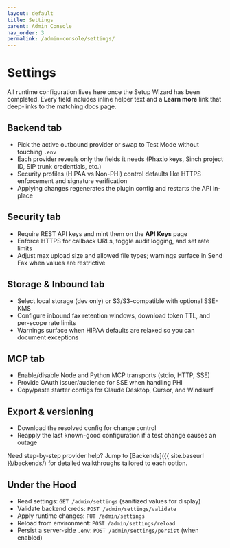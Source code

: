 ```yaml
---
layout: default
title: Settings
parent: Admin Console
nav_order: 3
permalink: /admin-console/settings/
---
```


# Settings

All runtime configuration lives here once the Setup Wizard has been completed. Every field includes inline helper text and a **Learn more** link that deep-links to the matching docs page.

## Backend tab

- Pick the active outbound provider or swap to Test Mode without touching `.env`
- Each provider reveals only the fields it needs (Phaxio keys, Sinch project ID, SIP trunk credentials, etc.)
- Security profiles (HIPAA vs Non-PHI) control defaults like HTTPS enforcement and signature verification
- Applying changes regenerates the plugin config and restarts the API in-place

## Security tab

- Require REST API keys and mint them on the **API Keys** page
- Enforce HTTPS for callback URLs, toggle audit logging, and set rate limits
- Adjust max upload size and allowed file types; warnings surface in Send Fax when values are restrictive

## Storage & Inbound tab

- Select local storage (dev only) or S3/S3-compatible with optional SSE-KMS
- Configure inbound fax retention windows, download token TTL, and per-scope rate limits
- Warnings surface when HIPAA defaults are relaxed so you can document exceptions

## MCP tab

- Enable/disable Node and Python MCP transports (stdio, HTTP, SSE)
- Provide OAuth issuer/audience for SSE when handling PHI
- Copy/paste starter configs for Claude Desktop, Cursor, and Windsurf

## Export & versioning

- Download the resolved config for change control
- Reapply the last known-good configuration if a test change causes an outage

Need step-by-step provider help? Jump to [Backends]({{ site.baseurl }}/backends/) for detailed walkthroughs tailored to each option.

## Under the Hood

- Read settings: `GET /admin/settings` (sanitized values for display)
- Validate backend creds: `POST /admin/settings/validate`
- Apply runtime changes: `PUT /admin/settings`
- Reload from environment: `POST /admin/settings/reload`
- Persist a server-side `.env`: `POST /admin/settings/persist` (when enabled)
